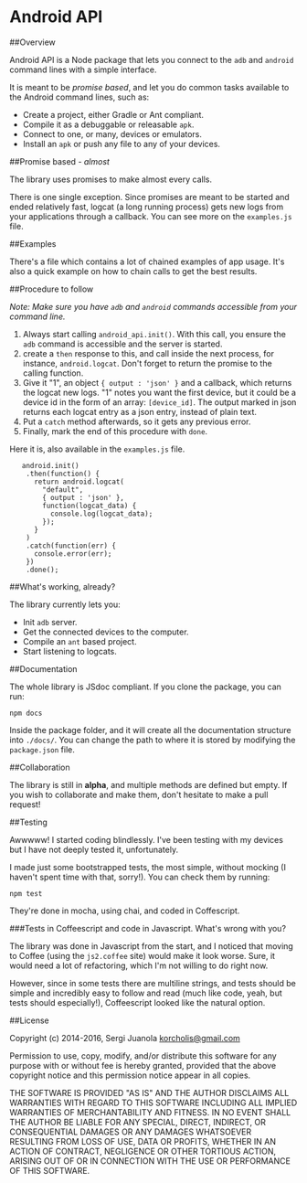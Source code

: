 Android API
===========

##Overview

Android API is a Node package that lets you connect to the `adb` and `android`
command lines with a simple interface.

It is meant to be _promise based_, and let you do common tasks available to the
Android command lines, such as:

- Create a project, either Gradle or Ant compliant.
- Compile it as a debuggable or releasable `apk`.
- Connect to one, or many, devices or emulators.
- Install an `apk` or push any file to any of your devices.

##Promise based - _almost_

The library uses promises to make almost every calls.

There is one single exception. Since promises are meant to be started and ended relatively fast, logcat (a long running process) gets new logs from your applications through a callback. You can see more on the `examples.js` file.

##Examples

There's a file which contains a lot of chained examples of app usage. It's also a quick example on how to chain calls to get the best results.

##Procedure to follow

_Note: Make sure you have `adb` and `android` commands accessible from your command line._

1. Always start calling `android_api.init()`. With this call, you ensure the `adb` command is accessible and the server is started.
2. create a `then` response to this, and call inside the next process, for instance, `android.logcat`. Don't forget to return the promise to the calling function.
3. Give it "1", an object `{ output : 'json' }` and a callback, which returns the logcat new logs. "1" notes you want the first device, but it could be a device id in the form of an array: `[device_id]`. The output marked in json returns each logcat entry as a json entry, instead of plain text.
4. Put a `catch` method afterwards, so it gets any previous error.
5. Finally, mark the end of this procedure with `done`.

Here it is, also available in the `examples.js` file.

       android.init()
        .then(function() {
          return android.logcat(
            "default",
            { output : 'json' },
            function(logcat_data) {
              console.log(logcat_data);
            });
          }
        )
        .catch(function(err) {
          console.error(err);
        })
        .done();


##What's working, already?

The library currently lets you:

- Init `adb` server.
- Get the connected devices to the computer.
- Compile an `ant` based project.
- Start listening to logcats.

##Documentation

The whole library is JSdoc compliant. If you clone the package, you can run:

    npm docs

Inside the package folder, and it will create all the documentation structure
into `./docs/`. You can change the path to where it is stored by modifying the
`package.json` file.


##Collaboration

The library is still in **alpha**, and multiple methods are defined but empty. If you
wish to collaborate and make them, don't hesitate to make a pull request!

##Testing

Awwwww! I started coding blindlessly. I've been testing with my devices but I
have not deeply tested it, unfortunately. 

I made just some bootstrapped tests, the most simple, without mocking (I haven't spent time with that, sorry!). You can check them by running:

    npm test

They're done in mocha, using chai, and coded in Coffescript.

###Tests in Coffeescript and code in Javascript. What's wrong with you?

The library was done in Javascript from the start, and I noticed that moving to Coffee (using the `js2.coffee` site) would make it look worse. Sure, it would need a lot of refactoring, which I'm not willing to do right now.

However, since in some tests there are multiline strings, and tests should be simple and incredibly easy to follow and read (much like code, yeah, but tests should especially!), Coffeescript looked like the natural option.

##License

Copyright (c) 2014-2016, Sergi Juanola <korcholis@gmail.com>

Permission to use, copy, modify, and/or distribute this software for any purpose
with or without fee is hereby granted, provided that the above copyright notice
and this permission notice appear in all copies.

THE SOFTWARE IS PROVIDED "AS IS" AND THE AUTHOR DISCLAIMS ALL WARRANTIES WITH
REGARD TO THIS SOFTWARE INCLUDING ALL IMPLIED WARRANTIES OF MERCHANTABILITY AND
FITNESS. IN NO EVENT SHALL THE AUTHOR BE LIABLE FOR ANY SPECIAL, DIRECT,
INDIRECT, OR CONSEQUENTIAL DAMAGES OR ANY DAMAGES WHATSOEVER RESULTING FROM LOSS
OF USE, DATA OR PROFITS, WHETHER IN AN ACTION OF CONTRACT, NEGLIGENCE OR OTHER
TORTIOUS ACTION, ARISING OUT OF OR IN CONNECTION WITH THE USE OR PERFORMANCE OF
THIS SOFTWARE.
